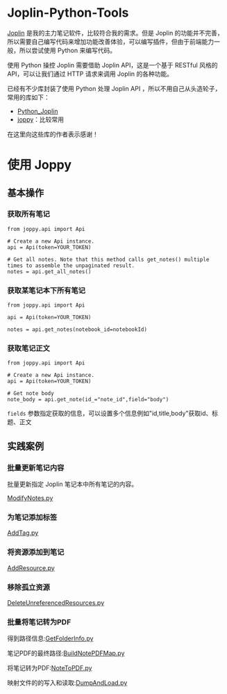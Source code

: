 # Joplin-Python-Tools

[Joplin](https://joplinapp.org/) 是我的主力笔记软件，比较符合我的需求。但是 Joplin 的功能并不完善，所以需要自己编写代码来增加功能改善体验，可以编写插件，但由于前端能力一般，所以尝试使用 Python 来编写代码。

使用 Python 操控 Joplin 需要借助 Joplin API，这是一个基于 RESTful 风格的 API，可以让我们通过 HTTP 请求来调用 Joplin 的各种功能。

已经有不少库封装了使用 Python 处理 Joplin API ，所以不用自己从头造轮子，常用的库如下：

- [Python_Joplin](https://github.com/S73ph4n/python_joplin)
- [joppy](https://github.com/marph91/joppy)：比较常用

在这里向这些库的作者表示感谢！



# 使用 Joppy



## 基本操作



### 获取所有笔记

```
from joppy.api import Api

# Create a new Api instance.
api = Api(token=YOUR_TOKEN)

# Get all notes. Note that this method calls get_notes() multiple times to assemble the unpaginated result.
notes = api.get_all_notes()
```

### 获取某笔记本下所有笔记

```
from joppy.api import Api

api = Api(token=YOUR_TOKEN)

notes = api.get_notes(notebook_id=notebookId)
```

### 获取笔记正文


```
from joppy.api import Api

# Create a new Api instance.
api = Api(token=YOUR_TOKEN)

# Get note body
note_body = api.get_note(id_="note_id",field="body")
```

`fields` 参数指定获取的信息，可以设置多个信息例如"id,title,body"获取id、标题、正文

## 实践案例

### 批量更新笔记内容

批量更新指定 Joplin 笔记本中所有笔记的内容。

[ModifyNotes.py](Tools/ModifyNotes.py)

### 为笔记添加标签

[AddTag.py](Tools/AddTag.py)

### 将资源添加到笔记

[AddResource.py](Tools/AddResource.py)


### 移除孤立资源

[DeleteUnreferencedResources.py](Tools/DeleteUnreferencedResources.py)

### 批量将笔记转为PDF

得到路径信息:[GetFolderInfo.py](https://github.com/cestbonsuliu/Joplin-Python-Tools/blob/cd7c0c6fbc7d914968334a0a5aa54620148ff3c1/Tools/GetFolderInfo.py)

笔记PDF的最终路径:[BuildNotePDFMap.py](https://github.com/cestbonsuliu/Joplin-Python-Tools/blob/cd7c0c6fbc7d914968334a0a5aa54620148ff3c1/Tools/BuildNotePDFMap.py)

将笔记转为PDF:[NoteToPDF.py](https://github.com/cestbonsuliu/Joplin-Python-Tools/blob/cd7c0c6fbc7d914968334a0a5aa54620148ff3c1/Tools/NoteToPDF.py)

映射文件的的写入和读取:[DumpAndLoad.py](https://github.com/cestbonsuliu/Joplin-Python-Tools/blob/cd7c0c6fbc7d914968334a0a5aa54620148ff3c1/Tools/DumpAndLoad.py)














